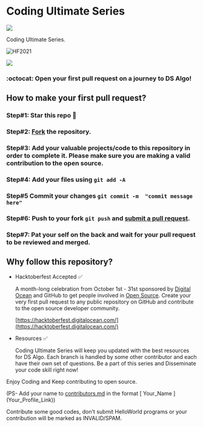 # Coding Ultimate Series
![](https://visitor-badge.glitch.me/badge?page_id=coding_ultimate_series)

Coding Ultimate Series. 

<img alt="HF2021" src="https://github.com/InclinedScorpio/coding_ultimate_series/blob/master/z_images/inclinedscorpio.png">

[![](https://img.shields.io/github/forks/InclinedScorpio/coding_ultimate_series?style=for-the-badge)](#forks)

### :octocat: Open your first pull request on a journey to DS Algo!


## How to make your first pull request?

### Step#1: Star this repo 🌟

### Step#2: [Fork](https://github.com/InclinedScorpio/coding_ultimate_series/fork) the repository.

### Step#3: Add your valuable projects/code to this repository in order to complete it. Please make sure you are making a valid contribution to the open source.
       
### Step#4: Add your files using `git add -A`

### Step#5 Commit your changes `git commit -m  "commit message here"`

### Step#6: Push to your fork `git push` and [submit a pull request](https://github.com/InclinedScorpio/coding_ultimate_series/compare).
                 
### Step#7: Pat your self on the back and wait for your pull request to be reviewed and merged.

## Why follow this repository?

- Hacktoberfest Accepted ✅

    A month-long celebration from October 1st - 31st sponsored by [Digital Ocean](https://hacktoberfest.digitalocean.com/) and GitHub to get people involved in [Open Source](https://github.com/open-source). Create your very first pull request to any public repository on GitHub and contribute to the open source developer community.

    [https://hacktoberfest.digitalocean.com/](https://hacktoberfest.digitalocean.com/)

- Resources ✅

    Coding Ultimate Series will keep you updated with the best resources for DS Algo. Each branch is handled by some other contributor and each have their own set of questions. Be a part of this series and Disseminate your code skill right now!

Enjoy Coding and Keep contributing to open source.

(PS- Add your name to [contributors.md](https://github.com/InclinedScorpio/coding_ultimate_series/blob/main/contributors.md) in the format [ Your_Name ] (Your_Profile_Link))

Contribute some good codes, don't submit HelloWorld programs or your contribution will be marked as INVALID/SPAM.
